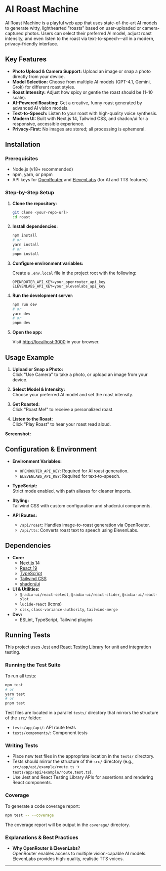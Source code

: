 # AI Roast Machine

AI Roast Machine is a playful web app that uses state-of-the-art AI models to generate witty, lighthearted "roasts" based on user-uploaded or camera-captured photos. Users can select their preferred AI model, adjust roast intensity, and even listen to the roast via text-to-speech—all in a modern, privacy-friendly interface.

## Key Features

- **Photo Upload & Camera Support:** Upload an image or snap a photo directly from your device.
- **Model Selection:** Choose from multiple AI models (GPT-4.1, Gemini, Grok) for different roast styles.
- **Roast Intensity:** Adjust how spicy or gentle the roast should be (1–10 scale).
- **AI-Powered Roasting:** Get a creative, funny roast generated by advanced AI vision models.
- **Text-to-Speech:** Listen to your roast with high-quality voice synthesis.
- **Modern UI:** Built with Next.js 14, Tailwind CSS, and shadcn/ui for a responsive, accessible experience.
- **Privacy-First:** No images are stored; all processing is ephemeral.

## Installation

### Prerequisites

- Node.js (v18+ recommended)
- npm, yarn, or pnpm
- API keys for [OpenRouter](https://openrouter.ai/) and [ElevenLabs](https://elevenlabs.io/) (for AI and TTS features)

### Step-by-Step Setup

1. **Clone the repository:**
   ```bash
   git clone <your-repo-url>
   cd roast
   ```

2. **Install dependencies:**
   ```bash
   npm install
   # or
   yarn install
   # or
   pnpm install
   ```

3. **Configure environment variables:**

   Create a `.env.local` file in the project root with the following:
   ```
   OPENROUTER_API_KEY=your_openrouter_api_key
   ELEVENLABS_API_KEY=your_elevenlabs_api_key
   ```

4. **Run the development server:**
   ```bash
   npm run dev
   # or
   yarn dev
   # or
   pnpm dev
   ```

5. **Open the app:**

   Visit [http://localhost:3000](http://localhost:3000) in your browser.

## Usage Example

1. **Upload or Snap a Photo:**  
   Click "Use Camera" to take a photo, or upload an image from your device.

2. **Select Model & Intensity:**  
   Choose your preferred AI model and set the roast intensity.

3. **Get Roasted:**  
   Click "Roast Me!" to receive a personalized roast.

4. **Listen to the Roast:**  
   Click "Play Roast" to hear your roast read aloud.

**Screenshot:**  


## Configuration & Environment

- **Environment Variables:**
  - `OPENROUTER_API_KEY`: Required for AI roast generation.
  - `ELEVENLABS_API_KEY`: Required for text-to-speech.

- **TypeScript:**  
  Strict mode enabled, with path aliases for cleaner imports.

- **Styling:**  
  Tailwind CSS with custom configuration and shadcn/ui components.

- **API Routes:**  
  - `/api/roast`: Handles image-to-roast generation via OpenRouter.
  - `/api/tts`: Converts roast text to speech using ElevenLabs.

## Dependencies

- **Core:**
  - [Next.js 14](https://nextjs.org/)
  - [React 19](https://react.dev/)
  - [TypeScript](https://www.typescriptlang.org/)
  - [Tailwind CSS](https://tailwindcss.com/)
  - [shadcn/ui](https://ui.shadcn.com/)
- **UI & Utilities:**
  - `@radix-ui/react-select`, `@radix-ui/react-slider`, `@radix-ui/react-slot`
  - `lucide-react` (icons)
  - `clsx`, `class-variance-authority`, `tailwind-merge`
- **Dev:**
  - ESLint, TypeScript, Tailwind plugins

## Running Tests

This project uses [Jest](https://jestjs.io/) and [React Testing Library](https://testing-library.com/) for unit and integration testing.

### Running the Test Suite

To run all tests:

```bash
npm test
# or
yarn test
# or
pnpm test
```

Test files are located in a parallel `tests/` directory that mirrors the structure of the `src/` folder:
- `tests/app/api/`: API route tests
- `tests/components/`: Component tests

### Writing Tests

- Place new test files in the appropriate location in the `tests/` directory.
- Tests should mirror the structure of the `src/` directory (e.g., `src/app/api/example/route.ts` → `tests/app/api/example/route.test.ts`).
- Use Jest and React Testing Library APIs for assertions and rendering React components.

### Coverage

To generate a code coverage report:

```bash
npm test -- --coverage
```

The coverage report will be output in the `coverage/` directory.

### Explanations & Best Practices

- **Why OpenRouter & ElevenLabs?**  
  OpenRouter enables access to multiple vision-capable AI models. ElevenLabs provides high-quality, realistic TTS voices.

---
